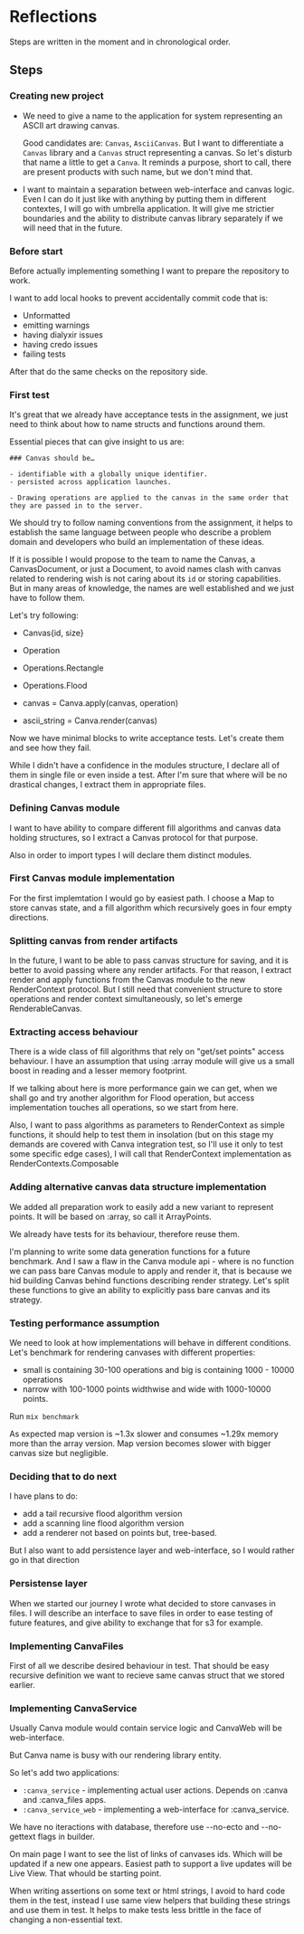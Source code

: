 # Reflections

Steps are written in the moment and in chronological order.

## Steps

### Creating new project

- We need to give a name to the application for system representing an ASCII art
  drawing canvas.

  Good candidates are: `Canvas`, `AsciiCanvas`. But I want to differentiate a `Canvas`
  library and a `Canvas` struct representing a canvas. So let's disturb that name
  a little to get a `Canva`. It reminds a purpose, short to call,
  there are present products with such name, but we don't mind that.

- I want to maintain a separation between web-interface and canvas logic.
  Even I can do it just like with anything by putting them in different
  contextes, I will go with umbrella application. It will give me strictier
  boundaries and the ability to distribute canvas library separately if we will
  need that in the future.

### Before start

Before actually implementing something I want to prepare the repository to work.

I want to add local hooks to prevent accidentally commit code that is:

- Unformatted
- emitting warnings
- having dialyxir issues
- having credo issues
- failing tests

After that do the same checks on the repository side.

### First test

It's great that we already have acceptance tests in the assignment, we just
need to think about how to name structs and functions around them.

Essential pieces that can give insight to us are:

```
### Canvas should be…

- identifiable with a globally unique identifier.
- persisted across application launches.
```

```
- Drawing operations are applied to the canvas in the same order that they are passed in to the server.
```

We should try to follow naming conventions from the assignment, it helps to
establish the same language between people who describe a problem domain and
developers who build an implementation of these ideas.

If it is possible I would propose to the team to name the Canvas, a CanvasDocument,
or just a Document, to avoid names clash with canvas related to rendering
wish is not caring about its `id` or storing capabilities. But in many areas
of knowledge, the names are well established and we just have to follow them.

Let's try following:

- Canvas{id, size}
- Operation
- Operations.Rectangle
- Operations.Flood

- canvas = Canva.apply(canvas, operation)
- ascii_string = Canva.render(canvas)

Now we have minimal blocks to write acceptance tests. Let's create them and see
how they fail.

While I didn't have a confidence in the modules structure, I declare all of 
them in single file or even inside a test. After I'm sure that where will be
no drastical changes, I extract them in appropriate files.

### Defining Canvas module

I want to have ability to compare different fill algorithms and canvas data
holding structures, so I extract a Canvas protocol for that purpose.

Also in order to import types I will declare them distinct modules.

### First Canvas module implementation

For the first implemtation I would go by easiest path. I choose a Map to store
canvas state, and a fill algorithm which recursively goes in four empty directions.

### Splitting canvas from render artifacts

In the future, I want to be able to pass canvas structure for saving, and it is better
to avoid passing where any render artifacts. For that reason, I extract
render and apply functions from the Canvas module to the new RenderContext protocol.
But I still need that convenient structure to store operations and render 
context simultaneously, so let's emerge RenderableCanvas.

### Extracting access behaviour

There is a wide class of fill algorithms that rely on "get/set points" access
behaviour. I have an assumption that using :array module will give us a small 
boost in reading and a lesser memory footprint.

If we talking about here is more performance gain we can get, when
we shall go and try another algorithm for Flood operation, but access implementation
touches all operations, so we start from here.

Also, I want to pass algorithms as parameters to RenderContext as simple
functions, it should help to test them in insolation (but on this stage
my demands are covered with Canva integration test, so I'll use it only
to test some specific edge cases), I will call that RenderContext 
implementation as RenderContexts.Composable

### Adding alternative canvas data structure implementation

We added all preparation work to easily add a new variant to represent points. 
It will be based on :array, so call it ArrayPoints.

We already have tests for its behaviour, therefore reuse them.

I'm planning to write some data generation functions for a future benchmark.
And I saw a flaw in the Canva module api - where is no function we can pass
bare Canvas module to apply and render it, that is because we hid
building Canvas behind functions describing render strategy. Let's split
these functions to give an ability to explicitly pass bare canvas and its
strategy.

### Testing performance assumption

We need to look at how implementations will behave in different conditions.
Let's benchmark for rendering canvases with different properties: 

  - small is containing 30-100 operations and 
    big is containing 1000 - 10000 operations
  - narrow with 100-1000 points widthwise and 
    wide with 1000-10000 points.

Run `mix benchmark`

As expected map version is ~1.3x slower and consumes ~1.29x memory more
than the array version. Map version becomes slower with bigger canvas size
but negligible.

### Deciding that to do next

I have plans to do:

  - add a tail recursive flood algorithm version
  - add a scanning line flood algorithm version
  - add a renderer not based on points but, tree-based.

But I also want to add persistence layer and web-interface, so I would
rather go in that direction

### Persistense layer

When we started our journey I wrote what decided to store canvases in files.
I will describe an interface to save files in order to ease testing
of future features, and give ability to exchange that for s3 for example.

### Implementing CanvaFiles

First of all we describe desired behaviour in test. That should be easy
recursive definition we want to recieve same canvas struct that we stored
earlier.

### Implementing CanvaService

Usually Canva module would contain service logic and CanvaWeb
will be web-interface.

But Canva name is busy with our rendering library entity.

So let's add two applications:

  - `:canva_service` - implementing actual user actions. 
     Depends on :canva and :canva_files apps.
  - `:canva_service_web` - implementing a web-interface for :canva_service. 

We have no iteractions with database, therefore use --no-ecto and 
--no-gettext flags in builder.

On main page I want to see the list of links of canvases ids. Which will be
updated if a new one appears. Easiest path to support a live updates will
be Live View. That whould be starting point.

When writing assertions on some text or html strings, I avoid to hard code
them in the test, instead I use same view helpers that building these strings
and use them in test. It helps to make tests less brittle in the face of
changing a non-essential text.
